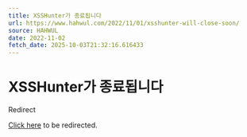 ```yaml
---
title: XSSHunter가 종료됩니다
url: https://www.hahwul.com/2022/11/01/xsshunter-will-close-soon/
source: HAHWUL
date: 2022-11-02
fetch_date: 2025-10-03T21:32:16.616433
---
```


# XSSHunter가 종료됩니다

Redirect

[Click here](https://www.hahwul.com/blog/2022/xsshunter-will-close-soon/) to be redirected.